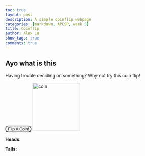 ```yaml
---
toc: true
layout: post
description: A simple coinflip webpage
categories: [markdown, APCSP, week 5]
title: Coinflip
author: Alex Lu
show_tags: true
comments: true
---
```

## Ayo what is this
Having trouble deciding on something? Why not try this coin flip!

<button onclick="coinFlip()" style="border-radius:9px">Flip A Coin!</button>
<image src="{{site.baseurl}}/images/placeholder.png" height="150" title="" alt="coin" id="result"></image>
<p id="heads"><strong>Heads: </strong></p>
<p id="tails"><strong>Tails: </strong></p>
<script>
var heads = 0
var tails = 0
const headOrTails = ["Head", "Tails"]
function coinFlip() {
    var index=Math.floor(Math.random() *2)
    console.log(headOrTails[index])
    if (headOrTails[index] == "Head") {
        heads++
        var file_name = "coin_heads.png"
    }
    else {
        tails++
        var file_name = "coin_tails.png"
    }
    document.getElementById("result").src = "{{site.baseurl}}/images/" + file_name
    document.getElementById("heads").innerHTML = "<strong>Heads: " + heads + "</strong>"
    document.getElementById("tails").innerHTML = "<strong>Tails: " + tails + "</strong>"
}

</script>